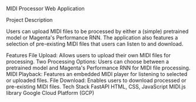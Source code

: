 MIDI Processor Web Application

Project Description

Users can upload MIDI files to be processed by either a (simple) pretrained model or Magenta's Performance RNN. The application also features a selection of pre-existing MIDI files that users can listen to and download.

Features
File Upload: Allows users to upload their own MIDI files for processing.
Two Processing Options: Users can choose between a pretrained model and Magenta's Performance RNN for MIDI file processing.
MIDI Playback: Features an embedded MIDI player for listening to selected or uploaded files.
File Download: Enables users to download processed or pre-existing MIDI files.
Tech Stack
FastAPI
HTML, CSS, JavaScript
MIDI.js library
Google Cloud Platform (GCP)
